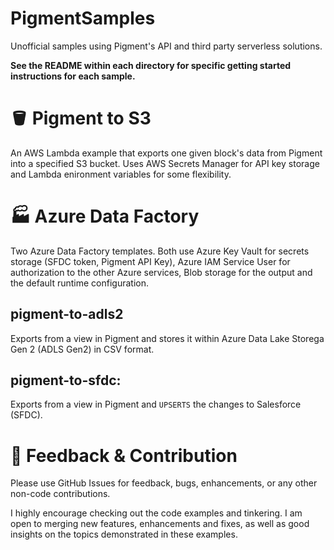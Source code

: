 # PigmentSamples
Unofficial samples using Pigment's API and third party serverless solutions.

**See the README within each directory for specific getting started instructions for each sample.**

# 🪣 Pigment to S3 


An AWS Lambda example that exports one given block's data from Pigment into a specified S3 bucket. Uses AWS Secrets Manager for API key storage and Lambda enironment variables for some flexibility.

# 🏭 Azure Data Factory

Two Azure Data Factory templates. Both use Azure Key Vault for secrets storage (SFDC token, Pigment API Key), Azure IAM Service User for authorization to the other Azure services, Blob storage for the output and the default runtime configuration.

## **pigment-to-adls2**

Exports from a view in Pigment and stores it within Azure Data Lake Storega Gen 2 (ADLS Gen2) in CSV format.


## **pigment-to-sfdc**: 

Exports from a view in Pigment and `UPSERTS` the changes to Salesforce (SFDC).

# 📣 Feedback & Contribution
Please use GitHub Issues for feedback, bugs, enhancements, or any other non-code contributions.

I highly encourage checking out the code examples and tinkering. I am open to merging new features, enhancements and fixes, as well as good insights on the topics demonstrated in these examples.
